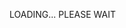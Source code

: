 LOADING... PLEASE WAIT

<!---
solomonirailoa/solomonirailoa is a ✨ special ✨ repository because its `README.md` (this file) appears on your GitHub profile.
You can click the Preview link to take a look at your changes.
--->
